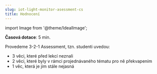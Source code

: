 ```yaml
---
slug: iot-light-monitor-asessment-cs
title: Hodnocení
---
```

import Image from '@theme/IdealImage';

**Časová dotace**: 5 min.

Provedeme 3-2-1 Assessment, tzn. studenti uvedou:

* 3 věci, které před lekcí neznali 
* 2 věci, které byly v rámci projednávaného tématu pro ně překvapením
* 1 věc, která je jim stále nejasná